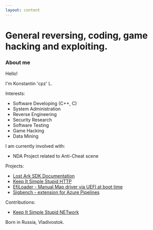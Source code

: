 ```yaml
---
layout: content
---
```


# General reversing, coding, game hacking and exploiting.

### About me

Hello!

I'm Konstantin 'cpz' L.

Interests:
* Software Developing (C++, C)
* System Administration
* Reverse Engineering
* Security Research
* Software Testing
* Game Hacking
* Data Mining


I am currently involved with:
* NDA Project related to Anti-Cheat scene

Projects:
* [Lost Ark SDK Documentation](https://cpz.github.io/Lost-Ark-SDK/)
* [Keep It Simple Stupid HTTP](https://github.com/cpz/kisshttp)
* [EfiLoader - Manual Map driver via UEFI at boot time](https://github.com/cpz/EfiLoader)
* [Sigbench - extension for Azure Pipelines](https://github.com/cpz/sigbench)


Contributions:
* [Keep It Simple Stupid NETwork](https://github.com/Ybalrid/kissnet/)


Born in Russia, Vladivostok.
